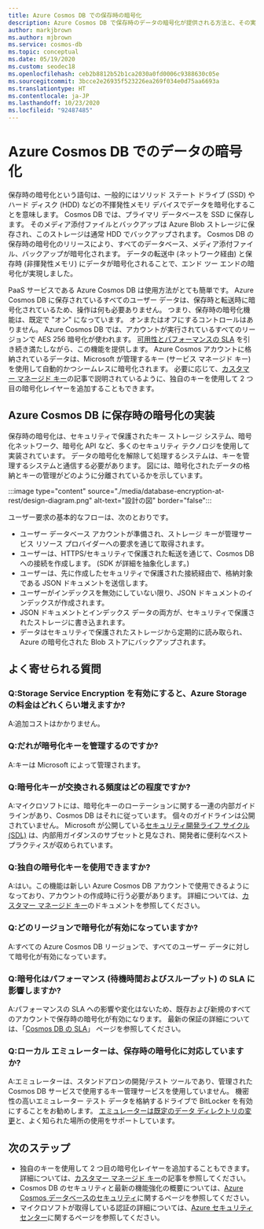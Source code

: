```yaml
---
title: Azure Cosmos DB での保存時の暗号化
description: Azure Cosmos DB で保存時のデータの暗号化が提供される方法と、その実装方法について説明します。
author: markjbrown
ms.author: mjbrown
ms.service: cosmos-db
ms.topic: conceptual
ms.date: 05/19/2020
ms.custom: seodec18
ms.openlocfilehash: ceb2b8812b52b1ca2030a0fd0006c9388630c05e
ms.sourcegitcommit: 3bcce2e26935f523226ea269f034e0d75aa6693a
ms.translationtype: HT
ms.contentlocale: ja-JP
ms.lasthandoff: 10/23/2020
ms.locfileid: "92487485"
---
```

# <a name="data-encryption-in-azure-cosmos-db"></a>Azure Cosmos DB でのデータの暗号化 

保存時の暗号化という語句は、一般的にはソリッド ステート ドライブ (SSD) やハード ディスク (HDD) などの不揮発性メモリ デバイスでデータを暗号化することを意味します。 Cosmos DB では、プライマリ データベースを SSD に保存します。 そのメディア添付ファイルとバックアップは Azure Blob ストレージに保存され、このストレージは通常 HDD でバックアップされます。 Cosmos DB の保存時の暗号化のリリースにより、すべてのデータベース、メディア添付ファイル、バックアップが暗号化されます。 データの転送中 (ネットワーク経由) と保存時 (非揮発性メモリ) にデータが暗号化されることで、エンド ツー エンドの暗号化が実現しました。

PaaS サービスである Azure Cosmos DB は使用方法がとても簡単です。 Azure Cosmos DB に保存されているすべてのユーザー データは、保存時と転送時に暗号化されているため、操作は何も必要ありません。 つまり、保存時の暗号化機能は、既定で "オン" になっています。 オンまたはオフにするコントロールはありません。 Azure Cosmos DB では、アカウントが実行されているすべてのリージョンで AES 256 暗号化が使われます。 [可用性とパフォーマンスの SLA](https://azure.microsoft.com/support/legal/sla/cosmos-db) を引き続き満たしながら、この機能を提供します。 Azure Cosmos アカウントに格納されているデータは、Microsoft が管理するキー (サービス マネージド キー) を使用して自動的かつシームレスに暗号化されます。 必要に応じて、[カスタマー マネージド キー](how-to-setup-cmk.md)の記事で説明されているように、独自のキーを使用して 2 つ目の暗号化レイヤーを追加することもできます。

## <a name="implementation-of-encryption-at-rest-for-azure-cosmos-db"></a>Azure Cosmos DB に保存時の暗号化の実装

保存時の暗号化は、セキュリティで保護されたキー ストレージ システム、暗号化ネットワーク、暗号化 API など、多くのセキュリティ テクノロジを使用して実装されています。 データの暗号化を解除して処理するシステムは、キーを管理するシステムと通信する必要があります。 図には、暗号化されたデータの格納とキーの管理がどのように分離されているかを示しています。 

:::image type="content" source="./media/database-encryption-at-rest/design-diagram.png" alt-text="設計の図" border="false":::

ユーザー要求の基本的なフローは、次のとおりです。
- ユーザー データベース アカウントが準備され、ストレージ キーが管理サービス リソース プロバイダーへの要求を通じて取得されます。
- ユーザーは、HTTPS/セキュリティで保護された転送を通じて、Cosmos DB への接続を作成します。 (SDK が詳細を抽象化します。)
- ユーザーは、先に作成したセキュリティで保護された接続経由で、格納対象である JSON ドキュメントを送信します。
- ユーザーがインデックスを無効にしていない限り、JSON ドキュメントのインデックスが作成されます。
- JSON ドキュメントとインデックス データの両方が、セキュリティで保護されたストレージに書き込まれます。
- データはセキュリティで保護されたストレージから定期的に読み取られ、Azure の暗号化された Blob ストアにバックアップされます。

## <a name="frequently-asked-questions"></a>よく寄せられる質問

### <a name="q-how-much-more-does-azure-storage-cost-if-storage-service-encryption-is-enabled"></a>Q:Storage Service Encryption を有効にすると、Azure Storage の料金はどれくらい増えますか?
A:追加コストはかかりません。

### <a name="q-who-manages-the-encryption-keys"></a>Q:だれが暗号化キーを管理するのですか?
A:キーは Microsoft によって管理されます。

### <a name="q-how-often-are-encryption-keys-rotated"></a>Q:暗号化キーが交換される頻度はどの程度ですか?
A:マイクロソフトには、暗号化キーのローテーションに関する一連の内部ガイドラインがあり、Cosmos DB はそれに従っています。 個々のガイドラインは公開されていません。 Microsoft が公開している[セキュリティ開発ライフ サイクル (SDL)](https://www.microsoft.com/sdl/default.aspx) は、内部用ガイダンスのサブセットと見なされ、開発者に便利なベスト プラクティスが収められています。

### <a name="q-can-i-use-my-own-encryption-keys"></a>Q:独自の暗号化キーを使用できますか?
A:はい。この機能は新しい Azure Cosmos DB アカウントで使用できるようになっており、アカウントの作成時に行う必要があります。 詳細については、[カスタマー マネージド キー](./how-to-setup-cmk.md)のドキュメントを参照してください。

### <a name="q-what-regions-have-encryption-turned-on"></a>Q:どのリージョンで暗号化が有効になっていますか?
A:すべての Azure Cosmos DB リージョンで、すべてのユーザー データに対して暗号化が有効になっています。

### <a name="q-does-encryption-affect-the-performance-latency-and-throughput-slas"></a>Q:暗号化はパフォーマンス (待機時間およびスループット) の SLA に影響しますか?
A:パフォーマンスの SLA への影響や変化はないため、既存および新規のすべてのアカウントで保存時の暗号化が有効になります。 最新の保証の詳細については、「[Cosmos DB の SLA](https://azure.microsoft.com/support/legal/sla/cosmos-db)」 ページを参照してください。

### <a name="q-does-the-local-emulator-support-encryption-at-rest"></a>Q:ローカル エミュレーターは、保存時の暗号化に対応していますか?
A:エミュレーターは、スタンドアロンの開発/テスト ツールであり、管理された Cosmos DB サービスで使用するキー管理サービスを使用していません。 機密性の高いエミュレーター テスト データを格納するドライブで BitLocker を有効にすることをお勧めします。 [エミュレーターは既定のデータ ディレクトリの変更](local-emulator.md)と、よく知られた場所の使用をサポートしています。

## <a name="next-steps"></a>次のステップ

* 独自のキーを使用して 2 つ目の暗号化レイヤーを追加することもできます。詳細については、[カスタマー マネージド キー](how-to-setup-cmk.md)の記事を参照してください。
* Cosmos DB のセキュリティと最新の機能強化の概要については、[Azure Cosmos データベースのセキュリティ](database-security.md)に関するページを参照してください。
* マイクロソフトが取得している認証の詳細については、[Azure セキュリティ センター](https://azure.microsoft.com/support/trust-center/)に関するページを参照してください。